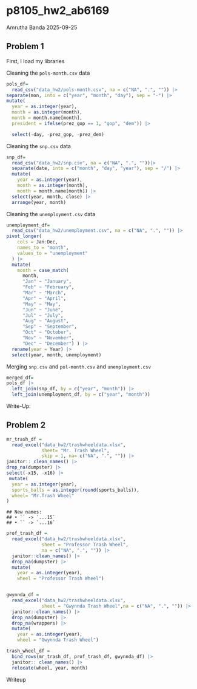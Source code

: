 p8105_hw2_ab6169
================
Amrutha Banda
2025-09-25

## Problem 1

First, I load my libraries

Cleaning the `pols-month.csv` data

``` r
pols_df= 
  read_csv("data_hw2/pols-month.csv", na = c("NA", ".", "")) |>
separate(mon, into = c("year", "month", "day"), sep = "-") |>
mutate(
  year = as.integer(year),
  month = as.integer(month),
  month = month.name[month],
  president = ifelse(prez_gop == 1, "gop", "dem")) |>

  select(-day, -prez_gop, -prez_dem)
```

Cleaning the `snp.csv` data

``` r
snp_df= 
  read_csv("data_hw2/snp.csv", na = c("NA", ".", ""))|>
  separate(date, into = c("month", "day", "year"), sep = "/") |>
  mutate(
    year = as.integer(year),
    month = as.integer(month),
    month = month.name[month]) |>
  select(year, month, close) |>
  arrange(year, month)
```

Cleaning the `unemployment.csv` data

``` r
unemployment_df= 
  read_csv("data_hw2/unemployment.csv", na = c("NA", ".", "")) |>
pivot_longer(
    cols = Jan:Dec,      
    names_to = "month",
    values_to = "unemployment"
  ) |>
  mutate(
    month = case_match(
      month,
      "Jan" ~ "January",
      "Feb" ~ "February",
      "Mar" ~ "March",
      "Apr" ~ "April",
      "May" ~ "May",
      "Jun" ~ "June",
      "Jul" ~ "July",
      "Aug" ~ "August",
      "Sep" ~ "September",
      "Oct" ~ "October",
      "Nov" ~ "November",
      "Dec" ~ "December") ) |> 
  rename(year = Year) |>
  select(year, month, unemployment)
```

Merging `snp.csv` and `pol-month.csv` and `unemployment.csv`

``` r
merged_df= 
pols_df |>
  left_join(snp_df, by = c("year", "month")) |>
  left_join(unemployment_df, by = c("year", "month"))
```

Write-Up:

## Problem 2

``` r
mr_trash_df =
  read_excel("data_hw2/trashwheeldata.xlsx", 
             sheet= "Mr. Trash Wheel",
             skip = 1, na= c("NA", ".", "")) |> 
janitor:: clean_names() |> 
drop_na(dumpster) |> 
select(-x15, -x16) |>
 mutate(
  year = as.integer(year),
  sports_balls = as.integer(round(sports_balls)),
  wheel= "Mr.Trash Wheel"
)
```

    ## New names:
    ## • `` -> `...15`
    ## • `` -> `...16`

``` r
prof_trash_df =
  read_excel("data_hw2/trashwheeldata.xlsx",
             sheet = "Professor Trash Wheel",
             na = c("NA", ".", "")) |>
  janitor::clean_names() |>
  drop_na(dumpster) |> 
  mutate(
    year = as.integer(year),
    wheel = "Professor Trash Wheel") 


gwynnda_df =
  read_excel("data_hw2/trashwheeldata.xlsx",
             sheet = "Gwynnda Trash Wheel",na = c("NA", ".", "")) |>
  janitor::clean_names() |>
  drop_na(dumpster) |> 
  drop_na(wrappers) |> 
  mutate(
    year = as.integer(year),
    wheel = "Gwynnda Trash Wheel") 

trash_wheel_df =
  bind_rows(mr_trash_df, prof_trash_df, gwynnda_df) |>
  janitor:: clean_names() |>
  relocate(wheel, year, month)
```

Writeup

